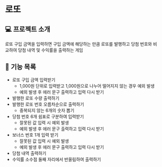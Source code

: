 # 로또
## :computer: 프로젝트 소개
로또 구입 금액을 입력하면 구입 금액에 해당하는 만큼 로또를 발행하고 당첨 번호와 비교하여 당첨 내역 및 수익률을 출력하는 게임
## :pushpin: 기능 목록
* 로또 구입 금액 입력받기
  * 1,000원 단위로 입력받고 1,000원으로 나누어 떨어지지 않는 경우 예외 발생
  * 예외 발생 후 에러 문구 출력하고 입력 다시 받기
* 발행한 로또 수량 출력하기
* 발행한 로또 번호 오름차순으로 출력하기
  * 중복되지 않는 6개의 숫자 뽑기
* 당첨 번호 6개 쉼표로 구분하여 입력받기
  * 잘못된 값 입력 시 예외 발생
  * 예외 발생 후 에러 문구 출력하고 입력 다시 받기
* 보너스 번호 1개 입력 받기
  * 잘못된 값 입력 시 예외 발생
  * 예외 발생 후 에러 문구 출력하고 입력 다시 받기
* 당첨 내역 출력하기
* 수익률 소수점 둘째 자리에서 반올림하여 출력하기